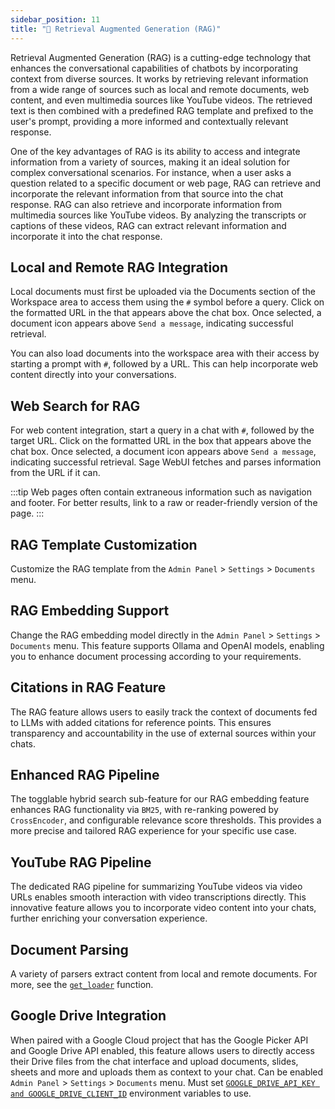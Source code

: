 ```yaml
---
sidebar_position: 11
title: "🔎 Retrieval Augmented Generation (RAG)"
---
```


Retrieval Augmented Generation (RAG) is a cutting-edge technology that enhances the conversational capabilities of chatbots by incorporating context from diverse sources. It works by retrieving relevant information from a wide range of sources such as local and remote documents, web content, and even multimedia sources like YouTube videos. The retrieved text is then combined with a predefined RAG template and prefixed to the user's prompt, providing a more informed and contextually relevant response.

One of the key advantages of RAG is its ability to access and integrate information from a variety of sources, making it an ideal solution for complex conversational scenarios. For instance, when a user asks a question related to a specific document or web page, RAG can retrieve and incorporate the relevant information from that source into the chat response. RAG can also retrieve and incorporate information from multimedia sources like YouTube videos. By analyzing the transcripts or captions of these videos, RAG can extract relevant information and incorporate it into the chat response.

## Local and Remote RAG Integration

Local documents must first be uploaded via the Documents section of the Workspace area to access them using the `#` symbol before a query. Click on the formatted URL in the that appears above the chat box. Once selected, a document icon appears above `Send a message`, indicating successful retrieval.

You can also load documents into the workspace area with their access by starting a prompt with `#`, followed by a URL. This can help incorporate web content directly into your conversations.

## Web Search for RAG

For web content integration, start a query in a chat with `#`, followed by the target URL. Click on the formatted URL in the box that appears above the chat box. Once selected, a document icon appears above `Send a message`, indicating successful retrieval. Sage WebUI fetches and parses information from the URL if it can.

:::tip
Web pages often contain extraneous information such as navigation and footer. For better results, link to a raw or reader-friendly version of the page.
:::

## RAG Template Customization

Customize the RAG template from the `Admin Panel` > `Settings` > `Documents` menu.

## RAG Embedding Support

Change the RAG embedding model directly in the `Admin Panel` > `Settings` > `Documents` menu. This feature supports Ollama and OpenAI models, enabling you to enhance document processing according to your requirements.

## Citations in RAG Feature

The RAG feature allows users to easily track the context of documents fed to LLMs with added citations for reference points. This ensures transparency and accountability in the use of external sources within your chats.

## Enhanced RAG Pipeline

The togglable hybrid search sub-feature for our RAG embedding feature enhances RAG functionality via `BM25`, with re-ranking powered by `CrossEncoder`, and configurable relevance score thresholds. This provides a more precise and tailored RAG experience for your specific use case.

## YouTube RAG Pipeline

The dedicated RAG pipeline for summarizing YouTube videos via video URLs enables smooth interaction with video transcriptions directly. This innovative feature allows you to incorporate video content into your chats, further enriching your conversation experience.

## Document Parsing

A variety of parsers extract content from local and remote documents. For more, see the [`get_loader`](https://github.com/open-webui/open-webui/blob/2fa94956f4e500bf5c42263124c758d8613ee05e/backend/apps/rag/main.py#L328) function.

## Google Drive Integration

When paired with a Google Cloud project that has the Google Picker API and Google Drive API enabled, this feature allows users to directly access their Drive files from the chat interface and upload documents, slides, sheets and more and uploads them as context to your chat. Can be enabled `Admin Panel` > `Settings` > `Documents` menu. Must set [`GOOGLE_DRIVE_API_KEY and GOOGLE_DRIVE_CLIENT_ID`](https://github.com/open-webui/docs/blob/main/docs/getting-started/env-configuration.md) environment variables to use.
